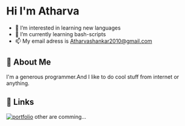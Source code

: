 
# Hi I'm Atharva

- 👀 I’m interested in learning new languages
- 🌱 I’m currently learning bash-scripts
- 📫 My email adress is Atharvashankar2010@gmail.com



## 🚀 About Me
I'm a generous programmer.And I like to do cool stuff from internet or anything.


## 🔗 Links
[![portfolio](https://img.shields.io/badge/comming-soon-000?style=for-the-badge&logo=ko-fi&logoColor=white)](https://katherinempeterson.com/)
other are comming...

